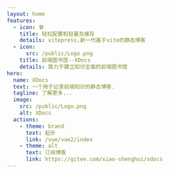 ```yaml
---
layout: home
features:
  - icon: 🛠️
    title: 轻松配置和轻量及缓存
    details: vitepress,新一代基于vite的静态博客
  - icon:
      src: /public/Logo.png
    title: 前端图书馆--XDocs
    details: 致力于建立知识全面的前端图书馆
hero:
  name: XDocs
  text: 一个用于记录前端知识的静态博客.
  tagline: 了解更多...
  image:
    src: /public/Logo.png
    alt: XDocs
  actions:
    - theme: brand
      text: 起步
      link: /vue/vue2/index
    - theme: alt
      text: 订阅博客
      link: https://gitee.com/xiao-shenghui/xdocs
---
```

